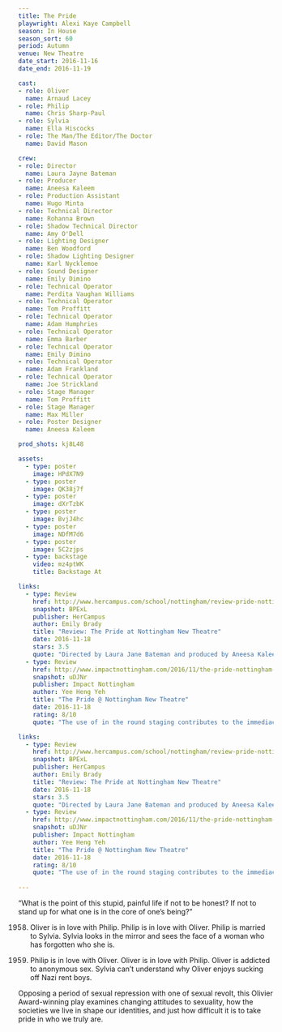 ```yaml
---
title: The Pride
playwright: Alexi Kaye Campbell
season: In House
season_sort: 60
period: Autumn
venue: New Theatre
date_start: 2016-11-16
date_end: 2016-11-19

cast:
- role: Oliver
  name: Arnaud Lacey
- role: Philip
  name: Chris Sharp-Paul
- role: Sylvia
  name: Ella Hiscocks
- role: The Man/The Editor/The Doctor
  name: David Mason

crew:
- role: Director
  name: Laura Jayne Bateman
- role: Producer
  name: Aneesa Kaleem
- role: Production Assistant
  name: Hugo Minta
- role: Technical Director
  name: Rohanna Brown
- role: Shadow Technical Director
  name: Amy O'Dell
- role: Lighting Designer
  name: Ben Woodford
- role: Shadow Lighting Designer
  name: Karl Nycklemoe
- role: Sound Designer
  name: Emily Dimino
- role: Technical Operator
  name: Perdita Vaughan Williams
- role: Technical Operator
  name: Tom Proffitt
- role: Technical Operator
  name: Adam Humphries
- role: Technical Operator
  name: Emma Barber
- role: Technical Operator
  name: Emily Dimino
- role: Technical Operator
  name: Adam Frankland
- role: Technical Operator
  name: Joe Strickland
- role: Stage Manager
  name: Tom Proffitt
- role: Stage Manager
  name: Max Miller
- role: Poster Designer
  name: Aneesa Kaleem

prod_shots: kj8L48

assets:
  - type: poster
    image: HPdX7N9
  - type: poster
    image: QK38j7f
  - type: poster
    image: dXrTzbK
  - type: poster
    image: BvjJ4hc
  - type: poster
    image: NDfM7d6
  - type: poster
    image: 5C2zjps
  - type: backstage
    video: mz4ptWK
    title: Backstage At

links:
  - type: Review
    href: http://www.hercampus.com/school/nottingham/review-pride-nottingham-new-theatre
    snapshot: BPExL
    publisher: HerCampus
    author: Emily Brady
    title: "Review: The Pride at Nottingham New Theatre"
    date: 2016-11-18
    stars: 3.5
    quote: "Directed by Laura Jane Bateman and produced by Aneesa Kaleem, The Pride does an excellent job of juxtaposing the sexual reservation of the past with the sexual liberation of the present. "
  - type: Review
    href: http://www.impactnottingham.com/2016/11/the-pride-nottingham-new-theatre/
    snapshot: uDJNr
    publisher: Impact Nottingham
    author: Yee Heng Yeh
    title: "The Pride @ Nottingham New Theatre"
    date: 2016-11-18
    rating: 8/10
    quote: "The use of in the round staging contributes to the immediacy of the audience’s experience; the tics and trembles are more apparent, the flare-ups and brutality more affecting."

links:
  - type: Review
    href: http://www.hercampus.com/school/nottingham/review-pride-nottingham-new-theatre
    snapshot: BPExL
    publisher: HerCampus 
    author: Emily Brady
    title: "Review: The Pride at Nottingham New Theatre"
    date: 2016-11-18
    stars: 3.5
    quote: "Directed by Laura Jane Bateman and produced by Aneesa Kaleem, The Pride does an excellent job of juxtaposing the sexual reservation of the past with the sexual liberation of the present. "
  - type: Review
    href: http://www.impactnottingham.com/2016/11/the-pride-nottingham-new-theatre/
    snapshot: uDJNr
    publisher: Impact Nottingham
    author: Yee Heng Yeh
    title: "The Pride @ Nottingham New Theatre"
    date: 2016-11-18
    rating: 8/10
    quote: "The use of in the round staging contributes to the immediacy of the audience’s experience; the tics and trembles are more apparent, the flare-ups and brutality more affecting."
    
---
```


“What is the point of this stupid, painful life if not to be honest? If not to stand up for what one is in the core of one’s being?”

1958. Oliver is in love with Philip. Philip is in love with Oliver. Philip is married to Sylvia. Sylvia looks in the mirror and sees the face of a woman who has forgotten who she is.

2008. Philip is in love with Oliver. Oliver is in love with Philip. Oliver is addicted to anonymous sex. Sylvia can’t understand why Oliver enjoys sucking off Nazi rent boys.

Opposing a period of sexual repression with one of sexual revolt, this Olivier Award-winning play examines changing attitudes to sexuality, how the societies we live in shape our identities, and just how difficult it is to take pride in who we truly are.
